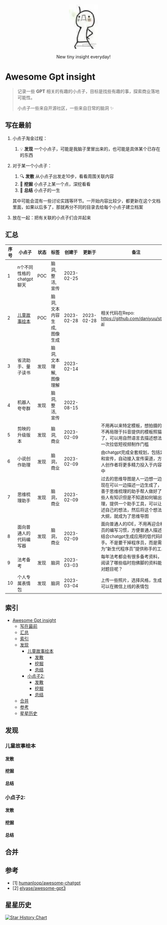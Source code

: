 <div align="center">
<img src="imgs/beconfident.jpg" alt="be confident"/>

<p>New tiny insight everyday!</p>
</div>


# Awesome Gpt insight 
> 记录一些 __GPT__ 相关的有趣的小点子，目标是找些有趣的事，探索商业落地可能性。
>
> 小点子一些来自开源社区，一些来自日常的脑洞 :sparkles: 

## 写在最前
1. 小点子淘金过程：
   1. :bulb: __发现__ 一个小点子，可能是我脑子里冒出来的，也可能是具体某个已存在的东西

2. 对于某一个小点子：

   1. :mag: __发散__ 从小点子出发走10步，看看周围关联内容
   2. :hammer: __挖掘__ 小点子上某一个点，深挖看看
   3. :dart: __总结__ 小点子的一生

    其中可能会混有一些讨论实践等环节。一开始内容比较少，都更新在这个文档里面，如果以后多了，那就再分不同的目录去给每个小点子建立档案

3. 放在一起：把有关联的小点子们合并起来

## 汇总

| **序号** | **小点子**                    | **状态** | **标签**                     | **创建于** | **更新于** | **备注**                                                                                                                                                                                                               |
| -------- | ----------------------------- | -------- | ---------------------------- | ---------- | ---------- | ---------------------------------------------------------------------------------------------------------------------------------------------------------------------------------------------------------------------- |
| 1        | n个不同性格的chatgpt聊天      | POC      | 脑洞, 整活, 宣传             | 2023-02-25 |            |                                                                                                                                                                                                                        |
| 2        | [儿童故事绘本](#儿童故事绘本) | POC      | 脑洞, 文本内容生成, 图像生成 | 2023-02-28 | 2023-02-28 | 相关代码在Repo: https://github.com/daniyuu/story-ai                                                                                                                                                                    |
| 3        | 省流助手、量子读书            | 发现     | 脑洞, 文本理解, 图像理解     | 2023-02-14 |            |                                                                                                                                                                                                                        |
| 4        | 机器人夸夸群                  | 发现     | 脑洞, 整活, 宣传             | 2022-08-15 |            |                                                                                                                                                                                                                        |
| 5        | 剪映的升级版本                | 发现     | 脑洞, 商业                   | 2023-02-09 |            | 不用再以来特定模板，想拍摄的内容不再局限于抖音提供的模板照猫画虎了，可以用自然语言去描述想法，再一次拉低短视频制作门槛                                                                                                 |
| 6        | 小说创作助理                  | 发现     | 脑洞，商业                   | 2023-02-09 |            | 由chatgpt完成全套规划，包括定价和宣传，自动接入宣传渠道，方便个人创作者将更多精力投入于内容创作中                                                                                                                      |
| 7        | 思维梳理助手                  | 发现     | 脑洞，商业                   | 2023-02-09 |            | 过去的思维导图是人一边想一边画，现在可以一边描述一边生成了，像是善于思维梳理的助手帮人做好了。有些人有知识但是不知道如何输出于梳理，提供一个助手工具，可以让人描述自己的想法，然后将这个想法变为大纲，就成为了思维导图 |
| 8        | 面向普通人的代码编写器        | 发现     | 脑洞，商业                   | 2023-02-09 |            | 面向普通人的IDE，不用再迎合程序员的编写习惯，方便普通人描述想法结合chatgpt生成应用的低代码助手。不是要干掉程序员，而是需要为“新生代程序员”提供称手的工具                                                               |
| 9        | 法考备考                      | 发现     | 脑洞                         | 2023-03-03 |            | 每年法考都会有很多备考资料，但是阅读了哪些临时抱佛脚的资料能够答对题目呢？                                                                                                                                             |
| 10       | 个人专属表情包                | 发现     | 脑洞                         | 2023-03-04 |            | 上传一些照片，选择风格，生成一套可以在微信上线的表情包                                                                                                                                                                 |

## 索引

- [Awesome Gpt insight](#awesome-gpt-insight)
  - [写在最前](#写在最前)
  - [汇总](#汇总)
  - [索引](#索引)
  - [发现](#发现)
    - [儿童故事绘本](#儿童故事绘本)
      - [发散](#发散)
      - [挖掘](#挖掘)
      - [总结](#总结)
    - [小点子2:](#小点子2)
      - [发散](#发散-1)
      - [挖掘](#挖掘-1)
      - [总结](#总结-1)
  - [合并](#合并)
  - [参考](#参考)
  - [星星历史](#星星历史)

   
## 发现

### 儿童故事绘本

#### 发散

#### 挖掘

#### 总结

### 小点子2:

#### 发散

#### 挖掘

#### 总结

## 合并

## 参考 
- [1] [humanloop/awesome-chatgpt](https://github.com/humanloop/awesome-chatgpt)
- [2] [elyase/awesome-gpt3](https://github.com/elyase/awesome-gpt3)


## 星星历史

[![Star History Chart](https://api.star-history.com/svg?repos=daniyuu/awesome-gpt-insight-zh&type=Date)](https://github.com/daniyuu/awesome-gpt-insight-zh)